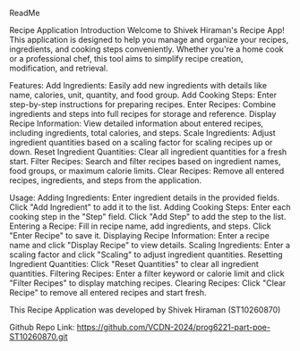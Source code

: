 ReadMe

Recipe Application
Introduction
Welcome to Shivek Hiraman's Recipe App! This application is designed to help you manage and organize your recipes, ingredients, and cooking steps conveniently. Whether you're a home cook or a professional chef, this tool aims to simplify recipe creation, modification, and retrieval.

Features:
Add Ingredients: Easily add new ingredients with details like name, calories, unit, quantity, and food group.
Add Cooking Steps: Enter step-by-step instructions for preparing recipes.
Enter Recipes: Combine ingredients and steps into full recipes for storage and reference.
Display Recipe Information: View detailed information about entered recipes, including ingredients, total calories, and steps.
Scale Ingredients: Adjust ingredient quantities based on a scaling factor for scaling recipes up or down.
Reset Ingredient Quantities: Clear all ingredient quantities for a fresh start.
Filter Recipes: Search and filter recipes based on ingredient names, food groups, or maximum calorie limits.
Clear Recipes: Remove all entered recipes, ingredients, and steps from the application.

Usage:
Adding Ingredients:
Enter ingredient details in the provided fields.
Click "Add Ingredient" to add it to the list.
Adding Cooking Steps:
Enter each cooking step in the "Step" field.
Click "Add Step" to add the step to the list.
Entering a Recipe:
Fill in recipe name, add ingredients, and steps.
Click "Enter Recipe" to save it.
Displaying Recipe Information:
Enter a recipe name and click "Display Recipe" to view details.
Scaling Ingredients:
Enter a scaling factor and click "Scaling" to adjust ingredient quantities.
Resetting Ingredient Quantities:
Click "Reset Quantities" to clear all ingredient quantities.
Filtering Recipes:
Enter a filter keyword or calorie limit and click "Filter Recipes" to display matching recipes.
Clearing Recipes:
Click "Clear Recipe" to remove all entered recipes and start fresh.


This Recipe Application was developed by Shivek Hiraman (ST10260870) 

Github Repo Link: https://github.com/VCDN-2024/prog6221-part-poe-ST10260870.git



